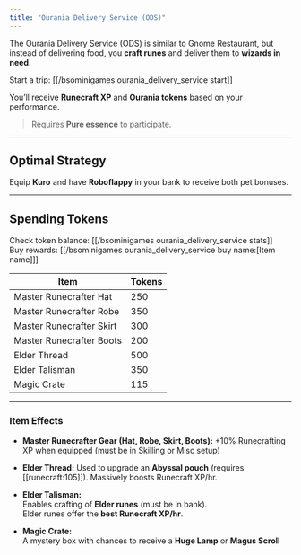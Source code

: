 ```yaml
---
title: "Ourania Delivery Service (ODS)"
---
```


The Ourania Delivery Service (ODS) is similar to Gnome Restaurant, but instead of delivering food, you **craft runes** and deliver them to **wizards in need**.

Start a trip: [[/bsominigames ourania_delivery_service start]]

You’ll receive **Runecraft XP** and **Ourania tokens** based on your performance.

> Requires **Pure essence** to participate.

---

## Optimal Strategy

Equip **Kuro** and have **Roboflappy** in your bank to receive both pet bonuses.

---

## Spending Tokens

Check token balance: [[/bsominigames ourania_delivery_service stats]]  
Buy rewards: [[/bsominigames ourania_delivery_service buy name\:[Item name]]]

| **Item**                 | **Tokens** |
| ------------------------ | ---------- |
| Master Runecrafter Hat   | 250        |
| Master Runecrafter Robe  | 350        |
| Master Runecrafter Skirt | 300        |
| Master Runecrafter Boots | 200        |
| Elder Thread             | 500        |
| Elder Talisman           | 350        |
| Magic Crate              | 115        |

---

### Item Effects

- **Master Runecrafter Gear (Hat, Robe, Skirt, Boots):** +10% Runecrafting XP when equipped (must be in Skilling or Misc setup)

- **Elder Thread:** Used to upgrade an **Abyssal pouch** (requires [[runecraft:105]]). Massively boosts Runecraft XP/hr.

- **Elder Talisman:**  
  Enables crafting of **Elder runes** (must be in bank).  
  Elder runes offer the **best Runecraft XP/hr**.

- **Magic Crate:**  
  A mystery box with chances to receive a **Huge Lamp** or **Magus Scroll**
